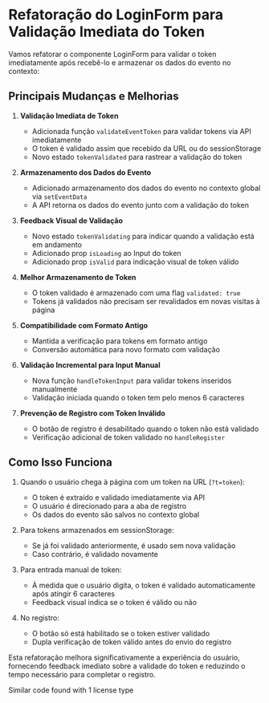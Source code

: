 # Refatoração do LoginForm para Validação Imediata do Token

Vamos refatorar o componente LoginForm para validar o token imediatamente após recebê-lo e armazenar os dados do evento no contexto:

## Principais Mudanças e Melhorias

1. **Validação Imediata de Token**
   - Adicionada função `validateEventToken` para validar tokens via API imediatamente
   - O token é validado assim que recebido da URL ou do sessionStorage
   - Novo estado `tokenValidated` para rastrear a validação do token

2. **Armazenamento dos Dados do Evento**
   - Adicionado armazenamento dos dados do evento no contexto global via `setEventData`
   - A API retorna os dados do evento junto com a validação do token

3. **Feedback Visual de Validação**
   - Novo estado `tokenValidating` para indicar quando a validação está em andamento
   - Adicionado prop `isLoading` ao Input do token
   - Adicionado prop `isValid` para indicação visual de token válido

4. **Melhor Armazenamento de Token**
   - O token validado é armazenado com uma flag `validated: true`
   - Tokens já validados não precisam ser revalidados em novas visitas à página

5. **Compatibilidade com Formato Antigo**
   - Mantida a verificação para tokens em formato antigo
   - Conversão automática para novo formato com validação

6. **Validação Incremental para Input Manual**
   - Nova função `handleTokenInput` para validar tokens inseridos manualmente
   - Validação iniciada quando o token tem pelo menos 6 caracteres

7. **Prevenção de Registro com Token Inválido**
   - O botão de registro é desabilitado quando o token não está validado
   - Verificação adicional de token validado no `handleRegister`

## Como Isso Funciona

1. Quando o usuário chega à página com um token na URL (`?t=token`):
   - O token é extraído e validado imediatamente via API
   - O usuário é direcionado para a aba de registro
   - Os dados do evento são salvos no contexto global

2. Para tokens armazenados em sessionStorage:
   - Se já foi validado anteriormente, é usado sem nova validação
   - Caso contrário, é validado novamente

3. Para entrada manual de token:
   - À medida que o usuário digita, o token é validado automaticamente após atingir 6 caracteres
   - Feedback visual indica se o token é válido ou não

4. No registro:
   - O botão só está habilitado se o token estiver validado
   - Dupla verificação de token válido antes do envio do registro

Esta refatoração melhora significativamente a experiência do usuário, fornecendo feedback imediato sobre a validade do token e reduzindo o tempo necessário para completar o registro.

Similar code found with 1 license type